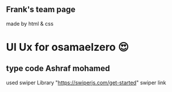 ## Frank's team page
 made by html & css
# UI Ux for osamaelzero 😍

## type code Ashraf mohamed

used swiper Library
"https://swiperjs.com/get-started"  swiper link
